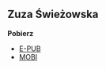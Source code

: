 ## Zuza Świeżowska

**Pobierz**
- [E-PUB](https://github.com/Alucardyna/kiedy-zobaczysz-sroke/raw/master/KIEDY%20ZOBACZYSZ%20SROK%C4%98.epub)
- [MOBI](https://github.com/Alucardyna/kiedy-zobaczysz-sroke/raw/master/KIEDY%20ZOBACZYSZ%20SROKE.mobi)
